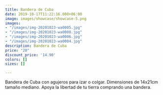 ```yaml
---
title: Bandera de Cuba
date: 2019-10-17T11:22:16.000+06:00
image: images/showcase/showcase-5.png
images:
- "/images/img-20201023-wa0005.jpg"
- "/images/img-20201023-wa0008.jpg"
- "/images/img-20201023-wa0006.jpg"
- "/images/img-20201023-wa0004.jpg"
description: Bandera de Cuba
price: "20"
discount_price: '14.90'
colors: []
sizes: []

---
```

Bandera de Cuba con agujeros para izar o colgar. Dimensiones de 14x21cm tamaño mediano. Apoya la libertad de tu tierra comprando una bandera.